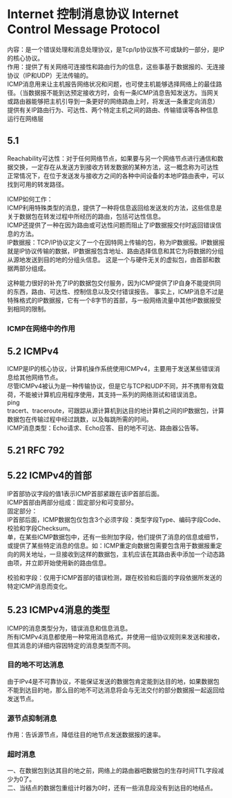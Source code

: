 # Internet 控制消息协议 Internet Control Message Protocol
内容：是一个错误处理和消息处理协议，是Tcp/Ip协议族不可或缺的一部分，是IP的核心协议。             
作用：提供了有关网络可连接性和路由行为的信息，这些事基于数据报的、无连接协议（IP和UDP）无法传输的。   
ICMP消息用来让主机报告网络状况和问题，也可使主机能够选择网络上的最佳路径。（当数据报不能到达预定接收方时，会有一条ICMP消息告知发送方。当网关或路由器能够把主机引导到一条更好的网络路由上时，将发送一条重定向消息）    
提供有关IP路由行为、可达性、两个特定主机之间的路由、传输错误等各种信息   
运行在网络层   
## 5.1
Reachability可达性：对于任何网络节点，如果要与另一个网络节点进行通信和数据交换，一定存在从发送方到接收方转发数据的某种方法，这一概念称为可达性     
正常情况下，在位于发送发与接收方之间的各种中间设备的本地IP路由表中，可以找到可用的转发路径。   

ICMP如何工作：   
ICMP利用特殊类型的消息，提供了一种将信息返回给发送发的方法，这些信息是关于数据包在转发过程中所经历的路由，包括可达性信息。     
ICMP还提供了一种在因为路由或可达性问题而阻止了IP数据报交付时返回错误信息的方法。   
IP数据报：TCP/IP协议定义了一个在因特网上传输的包，称为IP数据报。IP数据报就是IP协议传输的数据，IP数据报包含地址、路由选择信息和其它为将数据的分组从源地发送到目的地的分组头信息。 这是一个与硬件无关的虚拟包，由首部和数据两部分组成。   

这种能力很好的补充了IP的数据包交付服务，因为ICMP提供了IP自身不能提供同的东西，路由、可达性、控制信息以及交付错误报告。
事实上，ICMP消息不过是特殊格式的IP数据报，它有一个8字节的首部，与一般网络流量中其他IP数据报受到相同的限制。      
### ICMP在网络中的作用


## 5.2 ICMPv4
ICMP是IP的核心协议，计算机操作系统使用ICMPv4，主要用于发送某些错误消息给其他网络节点。      
尽管ICMPv4被认为是一种传输协议，但是它与TCP和UDP不同，并不携带有效载荷，不能被计算机应用程序使用，其支持一系列的网络测试和错误消息。    
ping    
tracert、traceroute，可跟踪从源计算机到达目的地计算机之间的IP数据包，计算数据包在传输过程中经过跳数，以及每跳所需的时间。     
ICMP消息类型：Echo请求、Echo应答、目的地不可达、路由器公告等。
## 5.21 RFC 792

## 5.22 ICMPv4的首部
IP首部协议字段的值1表示ICMP首部紧跟在该IP首部后面。    
ICMP首部由两部分组成：固定部分和可变部分。    
固定部分：   
IP首部后面，ICMP数据包仅包含3个必须字段：类型字段Type、编码字段Code、校验和字段Checksum。    
单，在某些ICMP数据包中，还有一些附加字段，他们提供了消息的信息或细节，或提供了某些特定消息的信息。如：ICMP重定向数据包需要包含用于数据报重定向的网关地址，一旦接收到这样的数据包，主机应该在其路由表中添加一个动态路由项，并立即开始使用新的路由信息。    

校验和字段：仅用于ICMP首部的错误检测，跟在校验和后面的字段依据所发送的特定ICMP消息而变化。    

## 5.23 ICMPv4消息的类型
ICMP的消息类型分为，错误消息和信息消息。    
所有ICMPv4消息都使用一种常用消息格式，并使用一组协议规则来发送和接收，但其消息的详细内容因特定的消息类型而不同。    
### 目的地不可达消息
由于IPv4是不可靠协议，不能保证发送的数据包肯定能到达目的地，如果数据包不能到达目的地，那么目的地不可达消息将会与无法交付的部分数据报一起返回给发送节点。
### 源节点抑制消息
作用：告诉源节点，降低往目的地节点发送数据报的速率。
### 超时消息
一、在数据包到达其目的地之前，网络上的路由器吧数据包的生存时间TTL字段减少为0了。   
二、当结点的数据包重组计时器为0时，还有一些消息段没有到达目的地结点。 




